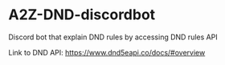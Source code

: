 # A2Z-DND-discordbot
Discord bot that explain DND rules by accessing DND rules API

Link to DND API: https://www.dnd5eapi.co/docs/#overview
